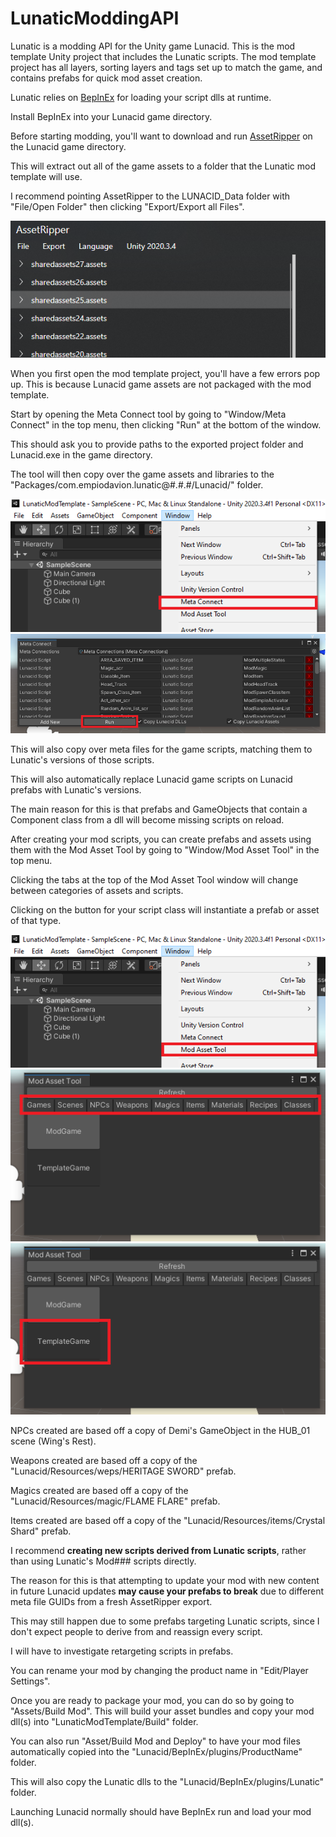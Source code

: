 # LunaticModdingAPI
Lunatic is a modding API for the Unity game Lunacid. This is the mod template Unity project that includes the Lunatic scripts.
The mod template project has all layers, sorting layers and tags set up to match the game, and contains prefabs for quick mod asset creation.

Lunatic relies on [BepInEx](https://github.com/BepInEx/BepInEx/) for loading your script dlls at runtime.

Install BepInEx into your Lunacid game directory.


Before starting modding, you'll want to download and run [AssetRipper](https://github.com/AssetRipper/AssetRipper) on the Lunacid game directory.

This will extract out all of the game assets to a folder that the Lunatic mod template will use.

I recommend pointing AssetRipper to the LUNACID_Data folder with "File/Open Folder" then clicking "Export/Export all Files".

![AssetRipper](https://raw.githubusercontent.com/EmpioDavion/LunaticModdingAPI/main/Images/Step1.png "AssetRipper")


When you first open the mod template project, you'll have a few errors pop up. This is because Lunacid game assets are not packaged with the mod template.

Start by opening the Meta Connect tool by going to "Window/Meta Connect" in the top menu, then clicking "Run" at the bottom of the window.

This should ask you to provide paths to the exported project folder and Lunacid.exe in the game directory.

The tool will then copy over the game assets and libraries to the "Packages/com.empiodavion.lunatic@#.#.#/Lunacid/" folder.

![Window/Meta Connect](https://raw.githubusercontent.com/EmpioDavion/LunaticModdingAPI/main/Images/Step2.png "Window/Meta Connect")
![Run Meta Connect](https://raw.githubusercontent.com/EmpioDavion/LunaticModdingAPI/main/Images/Step3.png "Run Meta Connect")


This will also copy over meta files for the game scripts, matching them to Lunatic's versions of those scripts.

This will also automatically replace Lunacid game scripts on Lunacid prefabs with Lunatic's versions.

The main reason for this is that prefabs and GameObjects that contain a Component class from a dll will become missing scripts on reload.

After creating your mod scripts, you can create prefabs and assets using them with the Mod Asset Tool by going to "Window/Mod Asset Tool" in the top menu.

Clicking the tabs at the top of the Mod Asset Tool window will change between categories of assets and scripts.

Clicking on the button for your script class will instantiate a prefab or asset of that type.

![Window/Mod Asset Tool](https://raw.githubusercontent.com/EmpioDavion/LunaticModdingAPI/main/Images/Step4.png "Window/Mod Asset Tool")
![Mod Asset Tool categories](https://raw.githubusercontent.com/EmpioDavion/LunaticModdingAPI/main/Images/Step5.png "Mod Asset Tool categories")
![Script class prefab](https://raw.githubusercontent.com/EmpioDavion/LunaticModdingAPI/main/Images/Step6.png "Script class prefab")


NPCs created are based off a copy of Demi's GameObject in the HUB_01 scene (Wing's Rest).

Weapons created are based off a copy of the "Lunacid/Resources/weps/HERITAGE SWORD" prefab.

Magics created are based off a copy of the "Lunacid/Resources/magic/FLAME FLARE" prefab.

Items created are based off a copy of the "Lunacid/Resources/items/Crystal Shard" prefab.


I recommend **creating new scripts derived from Lunatic scripts**, rather than using Lunatic's Mod### scripts directly.

The reason for this is that attempting to update your mod with new content in future Lunacid updates **may cause your prefabs to break** due to different meta file GUIDs from a fresh AssetRipper export.

This may still happen due to some prefabs targeting Lunatic scripts, since I don't expect people to derive from and reassign every script.

I will have to investigate retargeting scripts in prefabs.


You can rename your mod by changing the product name in "Edit/Player Settings".

Once you are ready to package your mod, you can do so by going to "Assets/Build Mod". This will build your asset bundles and copy your mod dll(s) into "LunaticModTemplate/Build" folder.

You can also run "Asset/Build Mod and Deploy" to have your mod files automatically copied into the "Lunacid/BepInEx/plugins/ProductName" folder.

This will also copy the Lunatic dlls to the "Lunacid/BepInEx/plugins/Lunatic" folder.

Launching Lunacid normally should have BepInEx run and load your mod dll(s).
